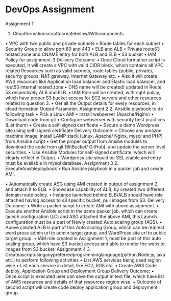 # DevOps Assignment

Assignment 1
1. CloudformationscripttocreatebelowAWScomponents

• VPC with two public and private subnets
• Route tables for each subnet
• Security Group to allow port 80 and 443
• ELB and ALB
• Private route53 hosted zone and CNAME entry for both ALB and ELB
• S3 bucket
• IAM Policy for assignment-3
Delivery Outcome:
• Once Cloud formation script is executed, It will create a VPC with valid CIDR block, which contains all VPC related Resources such as valid subnets, route tables (public, private), security groups, NAT gateway, Internet Gateway etc.
• Also it will create AWS resources like Application load balancer and Elastic load balancer, and rout53 internal hosted zone
• DNS name will be created/ updated in Route 53 respectively ALB and ELB.
• IAM Role will be created, with right policy, which have proper S3 bucket access for EC2 servers and other resources related to question 3.
• Get all the Output details for every resources, in cloud formation Output Parameter.
Assignment 2
2. Ansible playbook to do following task
• Pick a Linux AMI
• Install webserver (Apache/Nginx)
• Download code from git
• Configure webserver with security best practices (List them)
• Create a self-signed certificate
• Secure a demo Wordpress site using self-signed certificate
Delivery Outcome:
• Choose any amazon machine image, install LAMP stack (Linux, Apache/ Nginx, mysql and PHP) from Ansible script
• Get the proper output from Ansibe modules to download the code from git (BitBucket/ GitHub), and update the server level securities.
• Use Ansible Modules for self-signed certificate, which will clearly reflect in Output.
• Wordpress site should be SSL enable and entry must be available in mysql database.
Assignment 3
2. ExecuteAnsibleplaybook
• Run Ansible playbook in a packer job and create AMI.

• Automatically create ASG using AMI created in output of assignment 2 and attach it to ELB.
• Showcase capability of ALB, by created two different domain route policy.
• Instance launched behind ELB/ALB should have role attached having access to s3 specific bucket, pull images from S3.
Delivery Outcome:
• Write a packer script to create AMI with above assignment.
• Execute another Ansible script in the same packer job, which can
create launch configuration (LC) and ASG attached the above AMI, this Launch configuration must be a part of Newly created Auto scaling group (AGS).
• Above created ALB is part of this Auto scaling Group, which can be redirect word press admin url to admin target group, and WordPress site url to public target group.
• IAM role created in Assignment 1, must be part of this auto scaling group, which have S3 bucket access and able to render the website images from S3 bucket.
Assignment 4
3. Createascriptusinganypreferredprogramminglanguage(python,Node.js, java etc.) to perform following activities
• List AWS services being used region wise
• List each service in detail, like EC2, RDS etc.
• Create AWS Code deploy, Application Group and Deployment Group
Delivery Outcome:
• Once script is executed user can save the output in text file, which have list of AWS resources and details of that resources region wise.
• Outcome of second script will create code deploy application group and deployment group.
